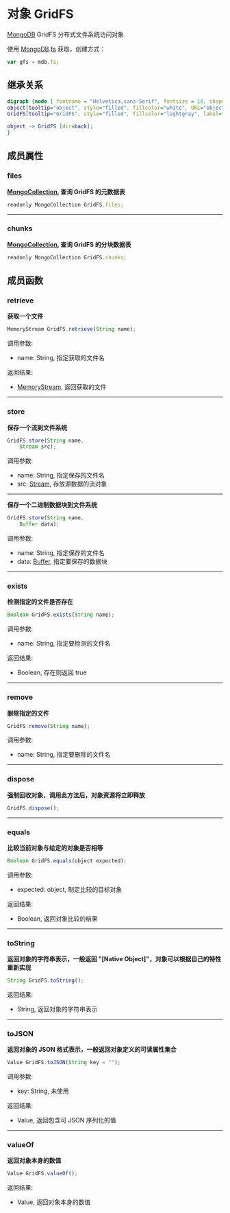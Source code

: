 # 对象 GridFS
[MongoDB](MongoDB.md) GridFS 分布式文件系统访问对象

使用 [MongoDB](MongoDB.md).[fs](../../module/ifs/fs.md) 获取，创建方式：

```JavaScript
var gfs = mdb.fs;
```

## 继承关系
```dot
digraph {node [ fontname = "Helvetica,sans-Serif", fontsize = 10, shape = "record" ];
object[tooltip="object", style="filled", fillcolor="white", URL="object.md", label="{object|dispose()\lequals()\ltoString()\ltoJSON()\lvalueOf()\l}"];
GridFS[tooltip="GridFS", style="filled", fillcolor="lightgray", label="{GridFS|files\lchunks\l|retrieve()\lstore()\lexists()\lremove()\l}"];

object -> GridFS [dir=back];
}
```

## 成员属性
        
### files
**[MongoCollection](MongoCollection.md), 查询 GridFS 的元数据表**

```JavaScript
readonly MongoCollection GridFS.files;
```

--------------------------
### chunks
**[MongoCollection](MongoCollection.md), 查询 GridFS 的分块数据表**

```JavaScript
readonly MongoCollection GridFS.chunks;
```

## 成员函数
        
### retrieve
**获取一个文件**

```JavaScript
MemoryStream GridFS.retrieve(String name);
```

调用参数:
* name: String, 指定获取的文件名

返回结果:
* [MemoryStream](MemoryStream.md), 返回获取的文件

--------------------------
### store
**保存一个流到文件系统**

```JavaScript
GridFS.store(String name,
    Stream src);
```

调用参数:
* name: String, 指定保存的文件名
* src: [Stream](Stream.md), 存放源数据的流对象

--------------------------
**保存一个二进制数据块到文件系统**

```JavaScript
GridFS.store(String name,
    Buffer data);
```

调用参数:
* name: String, 指定保存的文件名
* data: [Buffer](Buffer.md), 指定要保存的数据块

--------------------------
### exists
**检测指定的文件是否存在**

```JavaScript
Boolean GridFS.exists(String name);
```

调用参数:
* name: String, 指定要检测的文件名

返回结果:
* Boolean, 存在则返回 true

--------------------------
### remove
**删除指定的文件**

```JavaScript
GridFS.remove(String name);
```

调用参数:
* name: String, 指定要删除的文件名

--------------------------
### dispose
**强制回收对象，调用此方法后，对象资源将立即释放**

```JavaScript
GridFS.dispose();
```

--------------------------
### equals
**比较当前对象与给定的对象是否相等**

```JavaScript
Boolean GridFS.equals(object expected);
```

调用参数:
* expected: object, 制定比较的目标对象

返回结果:
* Boolean, 返回对象比较的结果

--------------------------
### toString
**返回对象的字符串表示，一般返回 "[Native Object]"，对象可以根据自己的特性重新实现**

```JavaScript
String GridFS.toString();
```

返回结果:
* String, 返回对象的字符串表示

--------------------------
### toJSON
**返回对象的 JSON 格式表示，一般返回对象定义的可读属性集合**

```JavaScript
Value GridFS.toJSON(String key = "");
```

调用参数:
* key: String, 未使用

返回结果:
* Value, 返回包含可 JSON 序列化的值

--------------------------
### valueOf
**返回对象本身的数值**

```JavaScript
Value GridFS.valueOf();
```

返回结果:
* Value, 返回对象本身的数值

